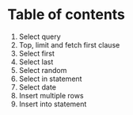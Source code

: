 # Table of contents
1. Select query
2. Top, limit and fetch first clause
3. Select first
4. Select last
5. Select random
6. Select in statement
7. Select date
8. Insert multiple rows
9. Insert into statement

